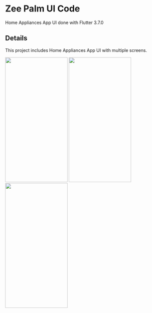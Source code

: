 # Zee Palm UI Code

Home Appliances App UI done with Flutter 3.7.0

## Details

This project includes Home Appliances App UI with multiple screens.

<img src="https://github.com/zeepalm-training-grounds/home-appliance/assets/128903428/e6c58922-b415-4ace-ab59-4dab91f25efc" width="200" height="400" />
<img src="https://github.com/zeepalm-training-grounds/home-appliance/assets/128903428/089555dd-f61e-47a5-bd5a-30a0fc24c884" width="200" height="400" />
<img src="https://github.com/zeepalm-training-grounds/home-appliance/assets/128903428/87df396e-1311-42ab-a9ad-65fa707651db" width="200" height="400" />

